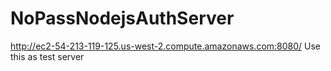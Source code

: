 NoPassNodejsAuthServer
======================
http://ec2-54-213-119-125.us-west-2.compute.amazonaws.com:8080/ Use this as test server
